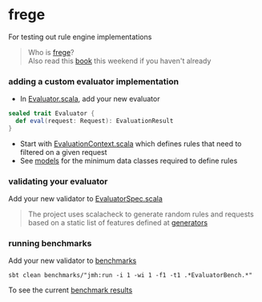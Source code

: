 # frege

For testing out rule engine implementations

> Who is [frege](https://en.wikipedia.org/wiki/Gottlob_Frege)? <br/> 
> Also read this [book](https://en.wikipedia.org/wiki/Logicomix) this weekend if you haven't already

### adding a custom evaluator implementation
- In [Evaluator.scala](frege-core/src/main/scala/frege/core/engine/Evaluator.scala), add your new evaluator
```scala
sealed trait Evaluator {
  def eval(request: Request): EvaluationResult
}
```
- Start with [EvaluationContext.scala](frege-core/src/main/scala/frege/core/engine/EvaluationContext.scala) which defines rules that need to filtered on a given request
- See [models](frege-models/src/main/scala/frege) for the minimum data classes required to define rules

### validating your evaluator
Add your new validator to [EvaluatorSpec.scala](frege-core/src/test/scala/frege/core/EvaluatorSpec.scala)
> The project uses scalacheck to generate random rules and requests based on a static list of features defined at [generators](frege-testkit/src/main/scala/frege/generators)

### running benchmarks
Add your new validator to [benchmarks](frege-benchmarks/src/main/scala/frege/core)
```
sbt clean benchmarks/"jmh:run -i 1 -wi 1 -f1 -t1 .*EvaluatorBench.*"
```
To see the current [benchmark results](BENCHMARKS.md)

